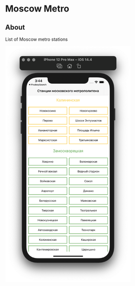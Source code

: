 # Moscow Metro

## About
List of Moscow metro stations

<img src="https://raw.githubusercontent.com/AnfisaKlisho/Assets/main/Screenshot%202021-04-23%20at%2015.44.06.png" width="400" />
